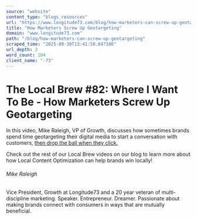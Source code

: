 ```yaml
---
source: "website"
content_type: "blogs_resources"
url: "https://www.longitude73.com/blog/how-marketers-can-screw-up-geotargeting"
title: "How Marketers Screw Up Geotargeting"
domain: "www.longitude73.com"
path: "/blog/how-marketers-can-screw-up-geotargeting"
scraped_time: "2025-09-30T13:41:58.847106"
url_depth: 2
word_count: 104
client_name: "-73"
---
```


# The Local Brew #82: Where I Want To Be - How Marketers Screw Up Geotargeting

In this video, Mike Raleigh, VP of Growth, discusses how sometimes brands spend time geotargeting their digital media to start a conversation with customers, [then drop the ball when they click.](/blog/the-bait-switch-and-digital-advertising)

Check out the rest of our Local Brew videos on our blog to learn more about how Local Content Optimization can help brands win locally!

###### Mike Raleigh

Vice President, Growth at Longitude73 and a 20 year veteran of multi-discipline marketing. Speaker. Entrepreneur. Dreamer. Passionate about making brands connect with consumers in ways that are mutually beneficial.